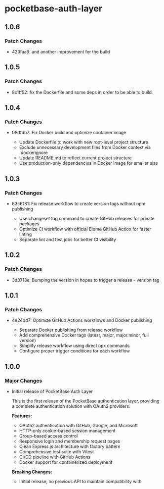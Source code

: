 # pocketbase-auth-layer

## 1.0.6

### Patch Changes

- 423faa9: and another improvement for the build

## 1.0.5

### Patch Changes

- 8c1ff52: fix the Dockerfile and some deps in order to be able to build.

## 1.0.4

### Patch Changes

- 08dfdb7: Fix Docker build and optimize container image

  - Update Dockerfile to work with new root-level project structure
  - Exclude unnecessary development files from Docker context via .dockerignore
  - Update README.md to reflect current project structure
  - Use production-only dependencies in Docker image for smaller size

## 1.0.3

### Patch Changes

- 63c6181: Fix release workflow to create version tags without npm publishing

  - Use changeset tag command to create GitHub releases for private packages
  - Optimize CI workflow with official Biome GitHub Action for faster linting
  - Separate lint and test jobs for better CI visibility

## 1.0.2

### Patch Changes

- 3d3713e: Bumping the version in hopes to trigger a release - version tag

## 1.0.1

### Patch Changes

- 4e24dd7: Optimize GitHub Actions workflows and Docker publishing

  - Separate Docker publishing from release workflow
  - Add comprehensive Docker tags (latest, major, major.minor, full version)
  - Simplify release workflow using direct npx commands
  - Configure proper trigger conditions for each workflow

## 1.0.0

### Major Changes

- Initial release of PocketBase Auth Layer

  This is the first release of the PocketBase authentication layer, providing a complete authentication solution with OAuth2 providers.

  **Features:**

  - OAuth2 authentication with GitHub, Google, and Microsoft
  - HTTP-only cookie-based session management
  - Group-based access control
  - Responsive login and membership request pages
  - Clean Express.js architecture with factory pattern
  - Comprehensive test suite with Vitest
  - CI/CD pipeline with GitHub Actions
  - Docker support for containerized deployment

  **Breaking Changes:**

  - Initial release, no previous API to maintain compatibility with
